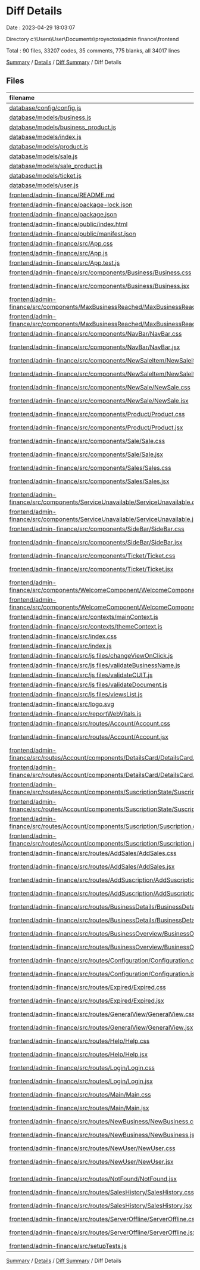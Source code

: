 # Diff Details

Date : 2023-04-29 18:03:07

Directory c:\\Users\\User\\Documents\\proyectos\\admin finance\\frontend

Total : 90 files,  33207 codes, 35 comments, 775 blanks, all 34017 lines

[Summary](results.md) / [Details](details.md) / [Diff Summary](diff.md) / Diff Details

## Files
| filename | language | code | comment | blank | total |
| :--- | :--- | ---: | ---: | ---: | ---: |
| [database/config/config.js](/database/config/config.js) | JavaScript | -23 | 0 | -1 | -24 |
| [database/models/business.js](/database/models/business.js) | JavaScript | -49 | 0 | -9 | -58 |
| [database/models/business_product.js](/database/models/business_product.js) | JavaScript | -38 | 0 | -14 | -52 |
| [database/models/index.js](/database/models/index.js) | JavaScript | -30 | 0 | -7 | -37 |
| [database/models/product.js](/database/models/product.js) | JavaScript | -31 | 0 | -9 | -40 |
| [database/models/sale.js](/database/models/sale.js) | JavaScript | -44 | 0 | -9 | -53 |
| [database/models/sale_product.js](/database/models/sale_product.js) | JavaScript | -31 | 0 | -12 | -43 |
| [database/models/ticket.js](/database/models/ticket.js) | JavaScript | -30 | 0 | -8 | -38 |
| [database/models/user.js](/database/models/user.js) | JavaScript | -59 | 0 | -7 | -66 |
| [frontend/admin-finance/README.md](/frontend/admin-finance/README.md) | Markdown | 43 | 0 | 32 | 75 |
| [frontend/admin-finance/package-lock.json](/frontend/admin-finance/package-lock.json) | JSON | 29,582 | 0 | 1 | 29,583 |
| [frontend/admin-finance/package.json](/frontend/admin-finance/package.json) | JSON | 43 | 0 | 1 | 44 |
| [frontend/admin-finance/public/index.html](/frontend/admin-finance/public/index.html) | HTML | 20 | 24 | 1 | 45 |
| [frontend/admin-finance/public/manifest.json](/frontend/admin-finance/public/manifest.json) | JSON | 25 | 0 | 1 | 26 |
| [frontend/admin-finance/src/App.css](/frontend/admin-finance/src/App.css) | CSS | 36 | 0 | 7 | 43 |
| [frontend/admin-finance/src/App.js](/frontend/admin-finance/src/App.js) | JavaScript | 81 | 0 | 7 | 88 |
| [frontend/admin-finance/src/App.test.js](/frontend/admin-finance/src/App.test.js) | JavaScript | 7 | 0 | 2 | 9 |
| [frontend/admin-finance/src/components/Business/Business.css](/frontend/admin-finance/src/components/Business/Business.css) | CSS | 104 | 0 | 24 | 128 |
| [frontend/admin-finance/src/components/Business/Business.jsx](/frontend/admin-finance/src/components/Business/Business.jsx) | JavaScript JSX | 31 | 0 | 12 | 43 |
| [frontend/admin-finance/src/components/MaxBusinessReached/MaxBusinessReached.css](/frontend/admin-finance/src/components/MaxBusinessReached/MaxBusinessReached.css) | CSS | 3 | 0 | 0 | 3 |
| [frontend/admin-finance/src/components/MaxBusinessReached/MaxBusinessReached.jsx](/frontend/admin-finance/src/components/MaxBusinessReached/MaxBusinessReached.jsx) | JavaScript JSX | 8 | 0 | 2 | 10 |
| [frontend/admin-finance/src/components/NavBar/NavBar.css](/frontend/admin-finance/src/components/NavBar/NavBar.css) | CSS | 115 | 0 | 27 | 142 |
| [frontend/admin-finance/src/components/NavBar/NavBar.jsx](/frontend/admin-finance/src/components/NavBar/NavBar.jsx) | JavaScript JSX | 64 | 0 | 19 | 83 |
| [frontend/admin-finance/src/components/NewSaleItem/NewSaleItem.css](/frontend/admin-finance/src/components/NewSaleItem/NewSaleItem.css) | CSS | 28 | 0 | 4 | 32 |
| [frontend/admin-finance/src/components/NewSaleItem/NewSaleItem.jsx](/frontend/admin-finance/src/components/NewSaleItem/NewSaleItem.jsx) | JavaScript JSX | 10 | 0 | 5 | 15 |
| [frontend/admin-finance/src/components/NewSale/NewSale.css](/frontend/admin-finance/src/components/NewSale/NewSale.css) | CSS | 55 | 0 | 11 | 66 |
| [frontend/admin-finance/src/components/NewSale/NewSale.jsx](/frontend/admin-finance/src/components/NewSale/NewSale.jsx) | JavaScript JSX | 24 | 0 | 5 | 29 |
| [frontend/admin-finance/src/components/Product/Product.css](/frontend/admin-finance/src/components/Product/Product.css) | CSS | 43 | 0 | 8 | 51 |
| [frontend/admin-finance/src/components/Product/Product.jsx](/frontend/admin-finance/src/components/Product/Product.jsx) | JavaScript JSX | 21 | 0 | 7 | 28 |
| [frontend/admin-finance/src/components/Sale/Sale.css](/frontend/admin-finance/src/components/Sale/Sale.css) | CSS | 48 | 0 | 8 | 56 |
| [frontend/admin-finance/src/components/Sale/Sale.jsx](/frontend/admin-finance/src/components/Sale/Sale.jsx) | JavaScript JSX | 20 | 0 | 3 | 23 |
| [frontend/admin-finance/src/components/Sales/Sales.css](/frontend/admin-finance/src/components/Sales/Sales.css) | CSS | 10 | 0 | 3 | 13 |
| [frontend/admin-finance/src/components/Sales/Sales.jsx](/frontend/admin-finance/src/components/Sales/Sales.jsx) | JavaScript JSX | 18 | 0 | 4 | 22 |
| [frontend/admin-finance/src/components/ServiceUnavailable/ServiceUnavailable.css](/frontend/admin-finance/src/components/ServiceUnavailable/ServiceUnavailable.css) | CSS | 3 | 0 | 0 | 3 |
| [frontend/admin-finance/src/components/ServiceUnavailable/ServiceUnavailable.jsx](/frontend/admin-finance/src/components/ServiceUnavailable/ServiceUnavailable.jsx) | JavaScript JSX | 9 | 0 | 5 | 14 |
| [frontend/admin-finance/src/components/SideBar/SideBar.css](/frontend/admin-finance/src/components/SideBar/SideBar.css) | CSS | 36 | 0 | 4 | 40 |
| [frontend/admin-finance/src/components/SideBar/SideBar.jsx](/frontend/admin-finance/src/components/SideBar/SideBar.jsx) | JavaScript JSX | 36 | 0 | 8 | 44 |
| [frontend/admin-finance/src/components/Ticket/Ticket.css](/frontend/admin-finance/src/components/Ticket/Ticket.css) | CSS | 6 | 0 | 1 | 7 |
| [frontend/admin-finance/src/components/Ticket/Ticket.jsx](/frontend/admin-finance/src/components/Ticket/Ticket.jsx) | JavaScript JSX | 7 | 0 | 5 | 12 |
| [frontend/admin-finance/src/components/WelcomeComponent/WelcomeComponent.css](/frontend/admin-finance/src/components/WelcomeComponent/WelcomeComponent.css) | CSS | 59 | 0 | 18 | 77 |
| [frontend/admin-finance/src/components/WelcomeComponent/WelcomeComponent.jsx](/frontend/admin-finance/src/components/WelcomeComponent/WelcomeComponent.jsx) | JavaScript JSX | 45 | 0 | 8 | 53 |
| [frontend/admin-finance/src/contexts/mainContext.js](/frontend/admin-finance/src/contexts/mainContext.js) | JavaScript | 3 | 0 | 3 | 6 |
| [frontend/admin-finance/src/contexts/themeContext.js](/frontend/admin-finance/src/contexts/themeContext.js) | JavaScript | 3 | 0 | 6 | 9 |
| [frontend/admin-finance/src/index.css](/frontend/admin-finance/src/index.css) | CSS | 12 | 0 | 2 | 14 |
| [frontend/admin-finance/src/index.js](/frontend/admin-finance/src/index.js) | JavaScript | 12 | 3 | 3 | 18 |
| [frontend/admin-finance/src/js files/changeViewOnClick.js](/frontend/admin-finance/src/js%20files/changeViewOnClick.js) | JavaScript | 40 | 0 | 7 | 47 |
| [frontend/admin-finance/src/js files/validateBusinessName.js](/frontend/admin-finance/src/js%20files/validateBusinessName.js) | JavaScript | 9 | 0 | 6 | 15 |
| [frontend/admin-finance/src/js files/validateCUIT.js](/frontend/admin-finance/src/js%20files/validateCUIT.js) | JavaScript | 4 | 0 | 5 | 9 |
| [frontend/admin-finance/src/js files/validateDocument.js](/frontend/admin-finance/src/js%20files/validateDocument.js) | JavaScript | 7 | 0 | 5 | 12 |
| [frontend/admin-finance/src/js files/viewsList.js](/frontend/admin-finance/src/js%20files/viewsList.js) | JavaScript | 2 | 0 | 1 | 3 |
| [frontend/admin-finance/src/logo.svg](/frontend/admin-finance/src/logo.svg) | XML | 1 | 0 | 0 | 1 |
| [frontend/admin-finance/src/reportWebVitals.js](/frontend/admin-finance/src/reportWebVitals.js) | JavaScript | 12 | 0 | 2 | 14 |
| [frontend/admin-finance/src/routes/Account/Account.css](/frontend/admin-finance/src/routes/Account/Account.css) | CSS | 43 | 0 | 5 | 48 |
| [frontend/admin-finance/src/routes/Account/Account.jsx](/frontend/admin-finance/src/routes/Account/Account.jsx) | JavaScript JSX | 29 | 0 | 6 | 35 |
| [frontend/admin-finance/src/routes/Account/components/DetailsCard/DetailsCard.css](/frontend/admin-finance/src/routes/Account/components/DetailsCard/DetailsCard.css) | CSS | 28 | 0 | 2 | 30 |
| [frontend/admin-finance/src/routes/Account/components/DetailsCard/DetailsCard.jsx](/frontend/admin-finance/src/routes/Account/components/DetailsCard/DetailsCard.jsx) | JavaScript JSX | 23 | 0 | 5 | 28 |
| [frontend/admin-finance/src/routes/Account/components/SuscriptionState/SuscriptionState.css](/frontend/admin-finance/src/routes/Account/components/SuscriptionState/SuscriptionState.css) | CSS | 41 | 0 | 5 | 46 |
| [frontend/admin-finance/src/routes/Account/components/SuscriptionState/SuscriptionState.jsx](/frontend/admin-finance/src/routes/Account/components/SuscriptionState/SuscriptionState.jsx) | JavaScript JSX | 18 | 0 | 6 | 24 |
| [frontend/admin-finance/src/routes/Account/components/Suscription/Suscription.css](/frontend/admin-finance/src/routes/Account/components/Suscription/Suscription.css) | CSS | 55 | 0 | 8 | 63 |
| [frontend/admin-finance/src/routes/Account/components/Suscription/Suscription.jsx](/frontend/admin-finance/src/routes/Account/components/Suscription/Suscription.jsx) | JavaScript JSX | 11 | 0 | 2 | 13 |
| [frontend/admin-finance/src/routes/AddSales/AddSales.css](/frontend/admin-finance/src/routes/AddSales/AddSales.css) | CSS | 104 | 0 | 23 | 127 |
| [frontend/admin-finance/src/routes/AddSales/AddSales.jsx](/frontend/admin-finance/src/routes/AddSales/AddSales.jsx) | JavaScript JSX | 213 | 0 | 52 | 265 |
| [frontend/admin-finance/src/routes/AddSuscription/AddSuscription.css](/frontend/admin-finance/src/routes/AddSuscription/AddSuscription.css) | CSS | 15 | 0 | 3 | 18 |
| [frontend/admin-finance/src/routes/AddSuscription/AddSuscription.jsx](/frontend/admin-finance/src/routes/AddSuscription/AddSuscription.jsx) | JavaScript JSX | 102 | 4 | 19 | 125 |
| [frontend/admin-finance/src/routes/BusinessDetails/BusinessDetails.css](/frontend/admin-finance/src/routes/BusinessDetails/BusinessDetails.css) | CSS | 152 | 0 | 35 | 187 |
| [frontend/admin-finance/src/routes/BusinessDetails/BusinessDetails.jsx](/frontend/admin-finance/src/routes/BusinessDetails/BusinessDetails.jsx) | JavaScript JSX | 113 | 0 | 34 | 147 |
| [frontend/admin-finance/src/routes/BusinessOverview/BusinessOverview.css](/frontend/admin-finance/src/routes/BusinessOverview/BusinessOverview.css) | CSS | 372 | 0 | 59 | 431 |
| [frontend/admin-finance/src/routes/BusinessOverview/BusinessOverview.jsx](/frontend/admin-finance/src/routes/BusinessOverview/BusinessOverview.jsx) | JavaScript JSX | 195 | 0 | 34 | 229 |
| [frontend/admin-finance/src/routes/Configuration/Configuration.css](/frontend/admin-finance/src/routes/Configuration/Configuration.css) | CSS | 5 | 0 | 1 | 6 |
| [frontend/admin-finance/src/routes/Configuration/Configuration.jsx](/frontend/admin-finance/src/routes/Configuration/Configuration.jsx) | JavaScript JSX | 29 | 0 | 4 | 33 |
| [frontend/admin-finance/src/routes/Expired/Expired.css](/frontend/admin-finance/src/routes/Expired/Expired.css) | CSS | 16 | 0 | 3 | 19 |
| [frontend/admin-finance/src/routes/Expired/Expired.jsx](/frontend/admin-finance/src/routes/Expired/Expired.jsx) | JavaScript JSX | 15 | 0 | 4 | 19 |
| [frontend/admin-finance/src/routes/GeneralView/GeneralView.css](/frontend/admin-finance/src/routes/GeneralView/GeneralView.css) | CSS | 186 | 0 | 37 | 223 |
| [frontend/admin-finance/src/routes/GeneralView/GeneralView.jsx](/frontend/admin-finance/src/routes/GeneralView/GeneralView.jsx) | JavaScript JSX | 143 | 0 | 26 | 169 |
| [frontend/admin-finance/src/routes/Help/Help.css](/frontend/admin-finance/src/routes/Help/Help.css) | CSS | 12 | 0 | 0 | 12 |
| [frontend/admin-finance/src/routes/Help/Help.jsx](/frontend/admin-finance/src/routes/Help/Help.jsx) | JavaScript JSX | 15 | 0 | 3 | 18 |
| [frontend/admin-finance/src/routes/Login/Login.css](/frontend/admin-finance/src/routes/Login/Login.css) | CSS | 105 | 0 | 25 | 130 |
| [frontend/admin-finance/src/routes/Login/Login.jsx](/frontend/admin-finance/src/routes/Login/Login.jsx) | JavaScript JSX | 82 | 0 | 31 | 113 |
| [frontend/admin-finance/src/routes/Main/Main.css](/frontend/admin-finance/src/routes/Main/Main.css) | CSS | 48 | 0 | 11 | 59 |
| [frontend/admin-finance/src/routes/Main/Main.jsx](/frontend/admin-finance/src/routes/Main/Main.jsx) | JavaScript JSX | 55 | 0 | 11 | 66 |
| [frontend/admin-finance/src/routes/NewBusiness/NewBusiness.css](/frontend/admin-finance/src/routes/NewBusiness/NewBusiness.css) | CSS | 95 | 0 | 16 | 111 |
| [frontend/admin-finance/src/routes/NewBusiness/NewBusiness.jsx](/frontend/admin-finance/src/routes/NewBusiness/NewBusiness.jsx) | JavaScript JSX | 77 | 0 | 17 | 94 |
| [frontend/admin-finance/src/routes/NewUser/NewUser.css](/frontend/admin-finance/src/routes/NewUser/NewUser.css) | CSS | 175 | 0 | 39 | 214 |
| [frontend/admin-finance/src/routes/NewUser/NewUser.jsx](/frontend/admin-finance/src/routes/NewUser/NewUser.jsx) | JavaScript JSX | 102 | 0 | 17 | 119 |
| [frontend/admin-finance/src/routes/NotFound/NotFound.jsx](/frontend/admin-finance/src/routes/NotFound/NotFound.jsx) | JavaScript JSX | 10 | 0 | 6 | 16 |
| [frontend/admin-finance/src/routes/SalesHistory/SalesHistory.css](/frontend/admin-finance/src/routes/SalesHistory/SalesHistory.css) | CSS | 37 | 0 | 7 | 44 |
| [frontend/admin-finance/src/routes/SalesHistory/SalesHistory.jsx](/frontend/admin-finance/src/routes/SalesHistory/SalesHistory.jsx) | JavaScript JSX | 60 | 0 | 7 | 67 |
| [frontend/admin-finance/src/routes/ServerOffline/ServerOffline.css](/frontend/admin-finance/src/routes/ServerOffline/ServerOffline.css) | CSS | 4 | 0 | 1 | 5 |
| [frontend/admin-finance/src/routes/ServerOffline/ServerOffline.jsx](/frontend/admin-finance/src/routes/ServerOffline/ServerOffline.jsx) | JavaScript JSX | 11 | 0 | 3 | 14 |
| [frontend/admin-finance/src/setupTests.js](/frontend/admin-finance/src/setupTests.js) | JavaScript | 1 | 4 | 1 | 6 |

[Summary](results.md) / [Details](details.md) / [Diff Summary](diff.md) / Diff Details